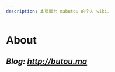 ```yaml
---
description: 本页面为 mabutou 的个人 wiki。
---
```


# About

## _Blog:_ [_http://butou.ma_](http://butou.ma/)

